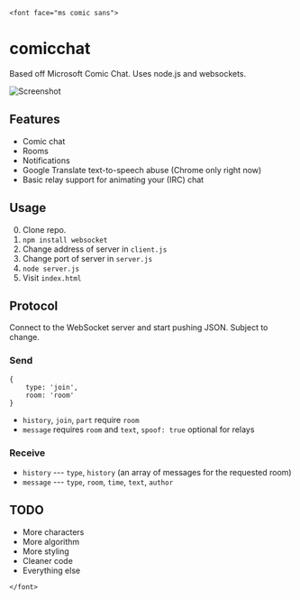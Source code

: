 `<font face="ms comic sans">`

# comicchat

Based off Microsoft Comic Chat. Uses node.js and websockets.

![Screenshot](http://i.imgur.com/J1k7iwn.png)

## Features

* Comic chat
* Rooms
* Notifications
* Google Translate text-to-speech abuse (Chrome only right now)
* Basic relay support for animating your (IRC) chat

## Usage

0. Clone repo.
1. `npm install websocket`
2. Change address of server in `client.js`
3. Change port of server in `server.js`
4. `node server.js`
5. Visit `index.html`

## Protocol

Connect to the WebSocket server and start pushing JSON. Subject to change.

### Send

    {
        type: 'join',
        room: 'room'
    }

* `history`, `join`, `part` require `room`
* `message` requires `room` and `text`, `spoof: true` optional for relays

### Receive

* `history` --- `type`, `history` (an array of messages for the requested room)
* `message` --- `type`, `room`, `time`, `text`, `author`

## TODO

* More characters
* More algorithm
* More styling
* Cleaner code
* Everything else

`</font>`